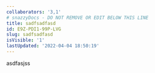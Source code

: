 ```yaml
---
collaborators: '3,1'
# snazzyDocs - DO NOT REMOVE OR EDIT BELOW THIS LINE
title: sadfsadfasd
id: E9Z-PDI1-99P-LVG
slug: sadfsadfasd
isVisible: '1'
lastUpdated: '2022-04-04 18:50:19'
---
```

asdfasjss